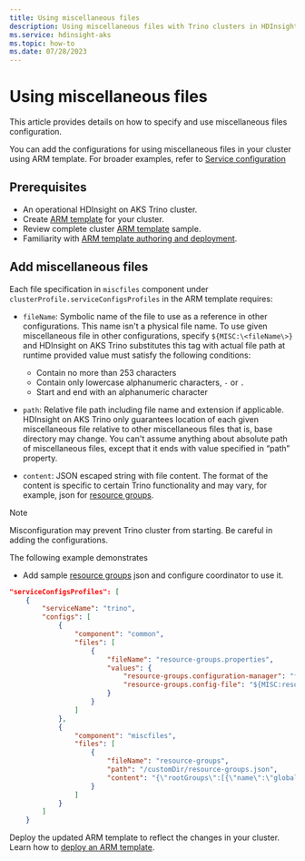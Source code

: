 ```yaml
---
title: Using miscellaneous files
description: Using miscellaneous files with Trino clusters in HDInsight on AKS
ms.service: hdinsight-aks
ms.topic: how-to 
ms.date: 07/28/2023
---
```


# Using miscellaneous files

This article provides details on how to specify and use miscellaneous files configuration.

You can add the configurations for using miscellaneous files in your cluster using ARM template. For broader examples, refer to [Service configuration](./trino-service-config.md)

## Prerequisites
* An operational HDInsight on AKS Trino cluster.
* Create [ARM template](../create-cluster-using-arm-template-script.md) for your cluster.
* Review complete cluster [ARM template](https://hdionaksresources.blob.core.windows.net/trino/samples/arm/arm-trino-config-sample.json) sample.
* Familiarity with [ARM template authoring and deployment](/azure/azure-resource-manager/templates/overview).
  
## Add miscellaneous files

Each file specification in `miscfiles` component under `clusterProfile.serviceConfigsProfiles` in the ARM template requires:

* `fileName`: Symbolic name of the file to use as a reference in other configurations. This name isn't a physical file name. To use given miscellaneous file in other configurations, specify `${MISC:\<fileName\>}` and HDInsight on AKS Trino substitutes this tag with actual file path at runtime provided value must satisfy the following conditions:
     * Contain no more than 253 characters
     * Contain only lowercase alphanumeric characters, `-` or `.`
     * Start and end with an alphanumeric character

* `path`: Relative file path including file name and extension if applicable. HDInsight on AKS Trino only guarantees location of each given miscellaneous file relative to other miscellaneous files that is, base directory may change. You can't assume anything about absolute path of miscellaneous files, except that it ends with value specified in “path” property.

* `content`: JSON escaped string with file content. The format of the content is specific to certain Trino functionality and may vary, for example, json for [resource groups](https://trino.io/docs/current/admin/resource-groups.html).

> [!NOTE]
> Misconfiguration may prevent Trino cluster from starting. Be careful in adding the configurations.

The following example demonstrates
* Add sample [resource groups](https://trino.io/docs/current/admin/resource-groups.html) json and configure coordinator to use it.

```json
"serviceConfigsProfiles": [
    {
        "serviceName": "trino",
        "configs": [
            {
                "component": "common",
                "files": [
                    {
                        "fileName": "resource-groups.properties",
                        "values": {
                            "resource-groups.configuration-manager": "file",
                            "resource-groups.config-file": "${MISC:resource-groups}"
                        }                                            
                    }
                ]
            },
            {
                "component": "miscfiles",
                "files": [
                    {
                        "fileName": "resource-groups",
                        "path": "/customDir/resource-groups.json",
                        "content": "{\"rootGroups\":[{\"name\":\"global\",\"softMemoryLimit\":\"80%\",\"hardConcurrencyLimit\":100,\"maxQueued\":1000,\"schedulingPolicy\":\"weighted\",\"jmxExport\":true,\"subGroups\":[{\"name\":\"data_definition\",\"softMemoryLimit\":\"10%\",\"hardConcurrencyLimit\":5,\"maxQueued\":100,\"schedulingWeight\":1},{\"name\":\"adhoc\",\"softMemoryLimit\":\"10%\",\"hardConcurrencyLimit\":50,\"maxQueued\":1,\"schedulingWeight\":10,\"subGroups\":[{\"name\":\"other\",\"softMemoryLimit\":\"10%\",\"hardConcurrencyLimit\":2,\"maxQueued\":1,\"schedulingWeight\":10,\"schedulingPolicy\":\"weighted_fair\",\"subGroups\":[{\"name\":\"${USER}\",\"softMemoryLimit\":\"10%\",\"hardConcurrencyLimit\":1,\"maxQueued\":100}]}]}]},{\"name\":\"admin\",\"softMemoryLimit\":\"100%\",\"hardConcurrencyLimit\":50,\"maxQueued\":100,\"schedulingPolicy\":\"query_priority\",\"jmxExport\":true}],\"selectors\":[{\"group\":\"global.adhoc.other.${USER}\"}],\"cpuQuotaPeriod\":\"1h\"}"
                    }
                ]
            }
        ]
    }

```

Deploy the updated ARM template to reflect the changes in your cluster. Learn how to [deploy an ARM template](/azure/azure-resource-manager/templates/deploy-portal).

